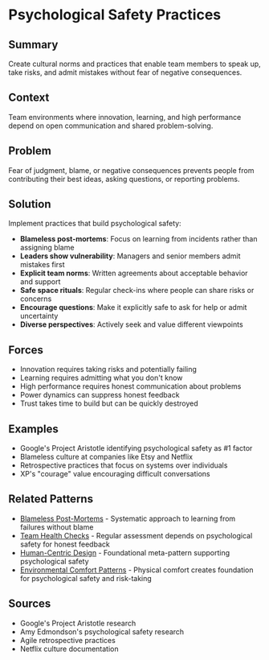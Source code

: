 # Psychological Safety Practices

## Summary
Create cultural norms and practices that enable team members to speak up, take risks, and admit mistakes without fear of negative consequences.

## Context
Team environments where innovation, learning, and high performance depend on open communication and shared problem-solving.

## Problem
Fear of judgment, blame, or negative consequences prevents people from contributing their best ideas, asking questions, or reporting problems.

## Solution
Implement practices that build psychological safety:
- **Blameless post-mortems**: Focus on learning from incidents rather than assigning blame
- **Leaders show vulnerability**: Managers and senior members admit mistakes first
- **Explicit team norms**: Written agreements about acceptable behavior and support
- **Safe space rituals**: Regular check-ins where people can share risks or concerns
- **Encourage questions**: Make it explicitly safe to ask for help or admit uncertainty
- **Diverse perspectives**: Actively seek and value different viewpoints

## Forces
- Innovation requires taking risks and potentially failing
- Learning requires admitting what you don't know
- High performance requires honest communication about problems
- Power dynamics can suppress honest feedback
- Trust takes time to build but can be quickly destroyed

## Examples
- Google's Project Aristotle identifying psychological safety as #1 factor
- Blameless culture at companies like Etsy and Netflix
- Retrospective practices that focus on systems over individuals
- XP's "courage" value encouraging difficult conversations

## Related Patterns
- [Blameless Post-Mortems](blameless-post-mortems.md) - Systematic approach to learning from failures without blame
- [Team Health Checks](../temporal/team-health-checks.md) - Regular assessment depends on psychological safety for honest feedback
- [Human-Centric Design](../meta-patterns/human-centric-design.md) - Foundational meta-pattern supporting psychological safety
- [Environmental Comfort Patterns](../architectural-spatial/environmental-comfort-patterns.md) - Physical comfort creates foundation for psychological safety and risk-taking

## Sources
- Google's Project Aristotle research
- Amy Edmondson's psychological safety research
- Agile retrospective practices
- Netflix culture documentation